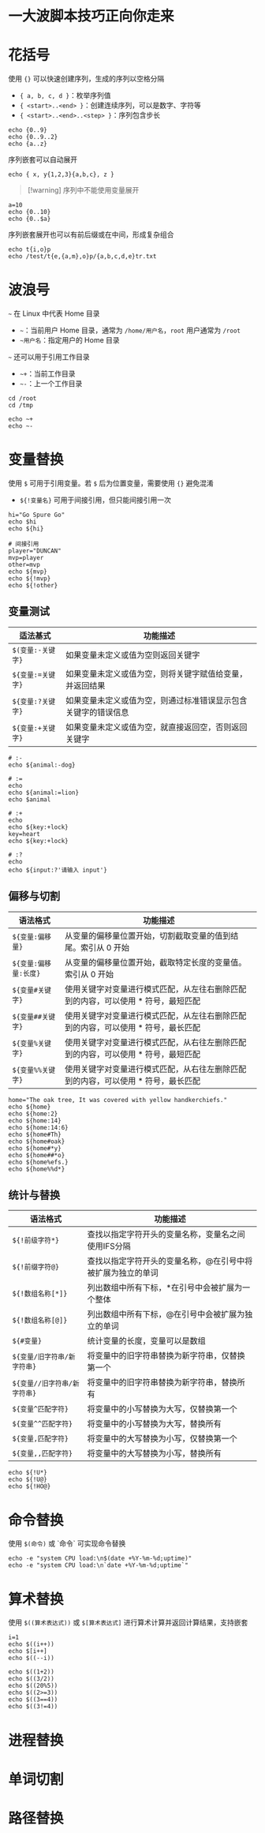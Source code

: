 # 一大波脚本技巧正向你走来
# 花括号

使用 `{}` 可以快速创建序列，生成的序列以空格分隔
- `{ a, b, c, d }`：枚举序列值
- `{ <start>..<end> }`：创建连续序列，可以是数字、字符等
- `{ <start>..<end>..<step> }`：序列包含步长

```shell
echo {0..9}
echo {0..9..2}
echo {a..z}
```

序列嵌套可以自动展开

```shell
echo { x, y{1,2,3}{a,b,c}, z }
```

> [!warning] 序列中不能使用变量展开
```shell
a=10
echo {0..10}
echo {0..$a}
```

序列嵌套展开也可以有前后缀或在中间，形成复杂组合

```shell
echo t{i,o}p
echo /test/t{e,{a,m},o}p/{a,b,c,d,e}tr.txt
```
# 波浪号

`~` 在 Linux 中代表 Home 目录
- `~`：当前用户 Home 目录，通常为 `/home/用户名`，`root` 用户通常为 `/root`
- `~用户名`：指定用户的 Home 目录

`~` 还可以用于引用工作目录
- `~+`：当前工作目录
- `~-`：上一个工作目录

```shell
cd /root
cd /tmp

echo ~+
echo ~-
```
# 变量替换

使用 `$` 可用于引用变量。若 `$` 后为位置变量，需要使用 `{}` 避免混淆
- `${!变量名}` 可用于间接引用，但只能间接引用一次

```shell
hi="Go Spure Go"
echo $hi
echo ${hi}

# 间接引用
player="DUNCAN"
mvp=player
other=mvp
echo ${mvp}
echo ${!mvp}
echo ${!other}
```
## 变量测试

| 适法基式         | 功能描述                            |
| ------------ | ------------------------------- |
| `$(变量:-关键字}` | 如果变量未定义或值为空则返回关键字               |
| `${变量:=关键字}` | 如果变量未定义或值为空，则将关键字赋值给变量，并返回结果    |
| `${变量:?关键字}` | 如果变量未定义或值为空，则通过标准错误显示包含关键字的错误信息 |
| `${变量:+关键字}` | 如果变量未定义或值为空，就直接返回空，否则返回关键字      |
```shell
# :-
echo ${animal:-dog}

# :=
echo
echo ${animal:=lion}
echo $animal

# :+
echo
echo ${key:+lock}
key=heart
echo ${key:+lock}

# :?
echo
echo ${input:?'请输入 input'}
```
## 偏移与切割

| 语法格式           | 功能描述                                       |
| -------------- | ------------------------------------------ |
| `${变量:偏移量}`    | 从变量的偏移量位置开始，切割截取变量的值到结尾。索引从 0 开始           |
| `${变量:偏移量:长度}` | 从变量的偏移量位置开始，截取特定长度的变量值。索引从 0 开始            |
| `${变量#关键字}`    | 使用关键字对变量进行模式匹配，从左往右删除匹配到的内容，可以使用 * 符号，最短匹配 |
| `${变量##关键字}`   | 使用关键字对变量进行模式匹配，从左往右删除匹配到的内容，可以使用 * 符号，最长匹配 |
| `${变量%关键字}`    | 使用关键字对变量进行模式匹配，从右往左删除匹配到的内容，可以使用 * 符号，最短匹配 |
| `${变量%%关键字}`   | 使用关键字对变量进行模式匹配，从右往左删除匹配到的内容，可以使用 * 符号，最长匹配 |
```shell
home="The oak tree, It was covered with yellow handkerchiefs."
echo ${home}
echo ${home:2}
echo ${home:14}
echo ${home:14:6}
echo ${home#Th}
echo ${home#oak}
echo ${home#*y}
echo ${home##*o}
echo ${home%efs.}
echo ${home%%d*}
```
## 统计与替换

| 语法格式               | 功能描述                           |
| ------------------ | ------------------------------ |
| `${!前级字符*}`        | 查找以指定字符开头的变量名称，变量名之间使用IFS分隔    |
| `${!前缀字符@}`        | 查找以指定字符开头的变量名称，@在引号中将被扩展为独立的单词 |
| `${!数组名称[*]}`      | 列出数组中所有下标，*在引号中会被扩展为一个整体       |
| `${!数组名称[@]}`      | 列出数组中所有下标，@在引号中会被扩展为独立的单词      |
| `${#变量}`           | 统计变量的长度，变量可以是数组                |
| `${变量/旧字符串/新字符串}`  | 将变量中的旧字符串替换为新字符串，仅替换第一个        |
| `${变量//旧字符串/新字符串}` | 将变量中的旧字符串替换为新字符串，替换所有          |
| `${变量^匹配字符}`       | 将变量中的小写替换为大写，仅替换第一个            |
| `${变量^^匹配字符}`      | 将变量中的小写替换为大写，替换所有              |
| `${变量,匹配字符}`       | 将变量中的大写替换为小写，仅替换第一个            |
| `${变量,,匹配字符}`      | 将变量中的大写替换为小写，替换所有              |
```shell
echo ${!U*}
echo ${!U@}
echo ${!HO@}
```
# 命令替换

使用 `$(命令)` 或 \`命令\` 可实现命令替换

```shell
echo -e "system CPU load:\n$(date +%Y-%m-%d;uptime)"
echo -e "system CPU load:\n`date +%Y-%m-%d;uptime`"
```
# 算术替换

使用 `$((算术表达式))` 或 `$[算术表达式]` 进行算术计算并返回计算结果，支持嵌套

```shell
i=1
echo $((i++))
echo $[i++]
echo $((--i))

echo $((1+2))
echo $((3/2))
echo $((20%5))
echo $((2>=3))
echo $((3==4))
echo $((3!=4))
```
# 进程替换

# 单词切割
# 路径替换
